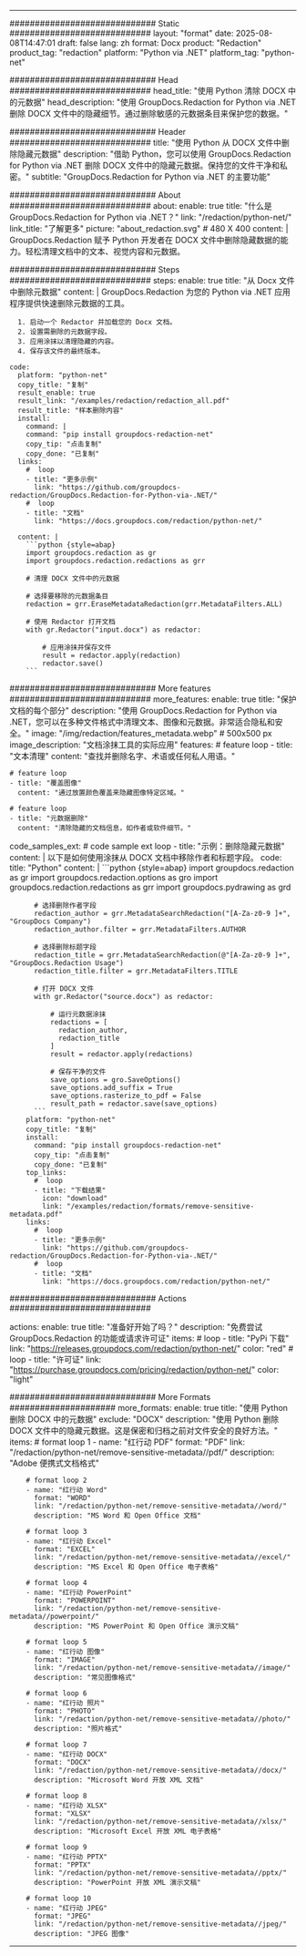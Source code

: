 
---
############################# Static ############################
layout: "format"
date:  2025-08-08T14:47:01
draft: false
lang: zh
format: Docx
product: "Redaction"
product_tag: "redaction"
platform: "Python via .NET"
platform_tag: "python-net"

############################# Head ############################
head_title: "使用 Python 清除 DOCX 中的元数据"
head_description: "使用 GroupDocs.Redaction for Python via .NET 删除 DOCX 文件中的隐藏细节。通过删除敏感的元数据条目来保护您的数据。"

############################# Header ############################
title: "使用 Python 从 DOCX 文件中删除隐藏元数据" 
description: "借助 Python，您可以使用 GroupDocs.Redaction for Python via .NET 删除 DOCX 文件中的隐藏元数据。保持您的文件干净和私密。"
subtitle: "GroupDocs.Redaction for Python via .NET 的主要功能" 

############################# About ############################
about:
    enable: true
    title: "什么是 GroupDocs.Redaction for Python via .NET？"
    link: "/redaction/python-net/"
    link_title: "了解更多"
    picture: "about_redaction.svg" # 480 X 400
    content: |
       GroupDocs.Redaction 赋予 Python 开发者在 DOCX 文件中删除隐藏数据的能力。轻松清理文档中的文本、视觉内容和元数据。

############################# Steps ############################
steps:
    enable: true
    title: "从 Docx 文件中删除元数据"
    content: |
      GroupDocs.Redaction 为您的 Python via .NET 应用程序提供快速删除元数据的工具。
      
      1. 启动一个 Redactor 并加载您的 Docx 文档。
      2. 设置需删除的元数据字段。
      3. 应用涂抹以清理隐藏的内容。
      4. 保存该文件的最终版本。
   
    code:
      platform: "python-net"
      copy_title: "复制"
      result_enable: true
      result_link: "/examples/redaction/redaction_all.pdf"
      result_title: "样本删除内容"
      install:
        command: |
        command: "pip install groupdocs-redaction-net"
        copy_tip: "点击复制"
        copy_done: "已复制"
      links:
        #  loop
        - title: "更多示例"
          link: "https://github.com/groupdocs-redaction/GroupDocs.Redaction-for-Python-via-.NET/"
        #  loop
        - title: "文档"
          link: "https://docs.groupdocs.com/redaction/python-net/"
          
      content: |
        ```python {style=abap}
        import groupdocs.redaction as gr
        import groupdocs.redaction.redactions as grr

        # 清理 DOCX 文件中的元数据

        # 选择要移除的元数据条目
        redaction = grr.EraseMetadataRedaction(grr.MetadataFilters.ALL)

        # 使用 Redactor 打开文档
        with gr.Redactor("input.docx") as redactor:

            # 应用涂抹并保存文件
            result = redactor.apply(redaction)
            redactor.save()
        ```            


############################# More features ############################
more_features:
  enable: true
  title: "保护文档的每个部分"
  description: "使用 GroupDocs.Redaction for Python via .NET，您可以在多种文件格式中清理文本、图像和元数据。非常适合隐私和安全。"
  image: "/img/redaction/features_metadata.webp" # 500x500 px
  image_description: "文档涂抹工具的实际应用"
  features:
    # feature loop
    - title: "文本清理"
      content: "查找并删除名字、术语或任何私人用语。"

    # feature loop
    - title: "覆盖图像"
      content: "通过放置颜色覆盖来隐藏图像特定区域。"

    # feature loop
    - title: "元数据删除"
      content: "清除隐藏的文档信息，如作者或软件细节。"
      
  code_samples_ext:
    # code sample ext loop
    - title: "示例：删除隐藏元数据"
      content: |
        以下是如何使用涂抹从 DOCX 文档中移除作者和标题字段。
      code:
        title: "Python"
        content: |
          ```python {style=abap}
          import groupdocs.redaction as gr
          import groupdocs.redaction.options as gro
          import groupdocs.redaction.redactions as grr
          import groupdocs.pydrawing as grd

          # 选择删除作者字段
          redaction_author = grr.MetadataSearchRedaction("[A-Za-z0-9 ]+", "GroupDocs Company")
          redaction_author.filter = grr.MetadataFilters.AUTHOR

          # 选择删除标题字段
          redaction_title = grr.MetadataSearchRedaction(@"[A-Za-z0-9 ]+", "GroupDocs.Redaction Usage")
          redaction_title.filter = grr.MetadataFilters.TITLE

          # 打开 DOCX 文件
          with gr.Redactor("source.docx") as redactor:

              # 运行元数据涂抹
              redactions = [
                redaction_author,
                redaction_title
              ]
              result = redactor.apply(redactions)

              # 保存干净的文件
              save_options = gro.SaveOptions()
              save_options.add_suffix = True
              save_options.rasterize_to_pdf = False
              result_path = redactor.save(save_options)
          ```
        platform: "python-net"
        copy_title: "复制"
        install:
          command: "pip install groupdocs-redaction-net"
          copy_tip: "点击复制"
          copy_done: "已复制"
        top_links:
          #  loop
          - title: "下载结果"
            icon: "download"
            link: "/examples/redaction/formats/remove-sensitive-metadata.pdf"
        links:
          #  loop
          - title: "更多示例"
            link: "https://github.com/groupdocs-redaction/GroupDocs.Redaction-for-Python-via-.NET/"
          #  loop
          - title: "文档"
            link: "https://docs.groupdocs.com/redaction/python-net/"


############################# Actions ############################

actions:
  enable: true
  title: "准备好开始了吗？"
  description: "免费尝试 GroupDocs.Redaction 的功能或请求许可证"
  items:
    #  loop
    - title: "PyPi 下载"
      link: "https://releases.groupdocs.com/redaction/python-net/"
      color: "red"
        #  loop
    - title: "许可证"
      link: "https://purchase.groupdocs.com/pricing/redaction/python-net/"
      color: "light"


############################# More Formats #####################
more_formats:
    enable: true
    title: "使用 Python 删除 DOCX 中的元数据"
    exclude: "DOCX"
    description: "使用 Python 删除 DOCX 文件中的隐藏元数据。这是保密和归档之前对文件安全的良好方法。"
    items: 
        # format loop 1
        - name: "红行动 PDF"
          format: "PDF"
          link: "/redaction/python-net/remove-sensitive-metadata//pdf/"
          description: "Adobe 便携式文档格式"

        # format loop 2
        - name: "红行动 Word"
          format: "WORD"
          link: "/redaction/python-net/remove-sensitive-metadata//word/"
          description: "MS Word 和 Open Office 文档"
          
        # format loop 3
        - name: "红行动 Excel"
          format: "EXCEL"
          link: "/redaction/python-net/remove-sensitive-metadata//excel/"
          description: "MS Excel 和 Open Office 电子表格"

        # format loop 4
        - name: "红行动 PowerPoint"
          format: "POWERPOINT"
          link: "/redaction/python-net/remove-sensitive-metadata//powerpoint/"
          description: "MS PowerPoint 和 Open Office 演示文稿"

        # format loop 5
        - name: "红行动 图像"
          format: "IMAGE"
          link: "/redaction/python-net/remove-sensitive-metadata//image/"
          description: "常见图像格式"

        # format loop 6
        - name: "红行动 照片"
          format: "PHOTO"
          link: "/redaction/python-net/remove-sensitive-metadata//photo/"
          description: "照片格式"

        # format loop 7
        - name: "红行动 DOCX"
          format: "DOCX"
          link: "/redaction/python-net/remove-sensitive-metadata//docx/"
          description: "Microsoft Word 开放 XML 文档"
          
        # format loop 8
        - name: "红行动 XLSX"
          format: "XLSX"
          link: "/redaction/python-net/remove-sensitive-metadata//xlsx/"
          description: "Microsoft Excel 开放 XML 电子表格"
          
        # format loop 9
        - name: "红行动 PPTX"
          format: "PPTX"
          link: "/redaction/python-net/remove-sensitive-metadata//pptx/"
          description: "PowerPoint 开放 XML 演示文稿"

        # format loop 10
        - name: "红行动 JPEG"
          format: "JPEG"
          link: "/redaction/python-net/remove-sensitive-metadata//jpeg/"
          description: "JPEG 图像"


---